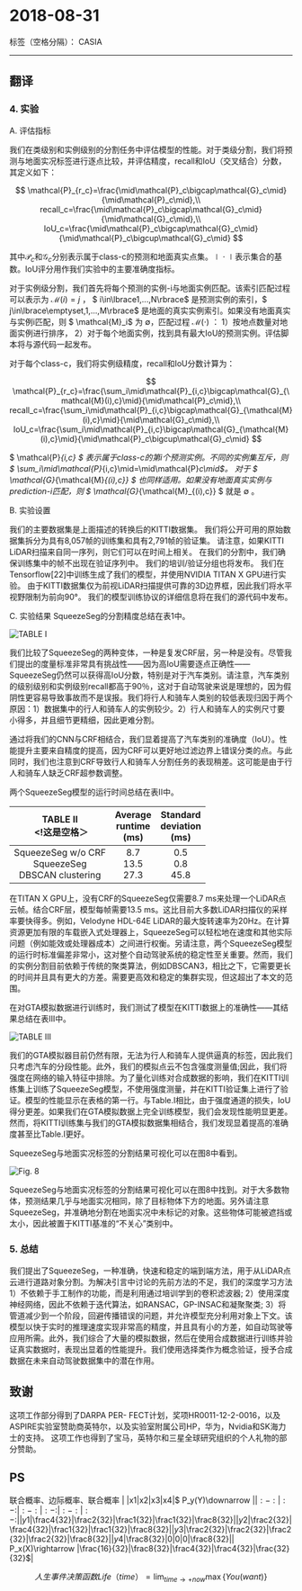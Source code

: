 ﻿# 2018-08-31

标签（空格分隔）： CASIA

---

##  翻译

### 4. 实验

A. 评估指标

我们在类级别和实例级别的分割任务中评估模型的性能。对于类级分割，我们将预测与地面实况标签进行逐点比较，并评估精度，recall和IoU（交叉结合）分数，其定义如下：

$$ 
\mathcal{P}_{r_c}=\frac{\mid\mathcal{P}_c\bigcap\mathcal{G}_c\mid}{\mid\mathcal{P}_c\mid},\\
recall_c=\frac{\mid\mathcal{P}_c\bigcap\mathcal{G}_c\mid}{\mid\mathcal{G}_c\mid},\\
IoU_c=\frac{\mid\mathcal{P}_c\bigcap\mathcal{G}_c\mid}{\mid\mathcal{P}_c\bigcup\mathcal{G}_c\mid} 
$$

其中$\mathcal{P}_c$和$\mathcal{G}_c$分别表示属于class-c的预测和地面真实点集。$\mid\cdot\mid$表示集合的基数。IoU评分用作我们实验中的主要准确度指标。

对于实例级分割，我们首先将每个预测的实例-i与地面实例匹配。该索引匹配过程可以表示为 $\mathcal{M}(i)=j$ ， $ i\in\lbrace1,...,N\rbrace$ 是预测实例的索引，$ j\in\lbrace\emptyset,1,...,M\rbrace$ 是地面的真实实例索引。如果没有地面真实与实例i匹配，则 $ \mathcal{M}_i$ 为 $\emptyset$，匹配过程 $\mathcal{M}(\cdot)$ ：
1）按地点数量对地面实例进行排序，
2）对于每个地面实例，找到具有最大IoU的预测实例。评估脚本将与源代码一起发布。

对于每个class-c，我们将实例级精度，recall和IoU分数计算为：

$$ 
\mathcal{P}_{r_c}=\frac{\sum_i\mid\mathcal{P}_{i,c}\bigcap\mathcal{G}_{\mathcal{M}(i),c}\mid}{\mid\mathcal{P}_c\mid},\\
recall_c=\frac{\sum_i\mid\mathcal{P}_{i,c}\bigcap\mathcal{G}_{\mathcal{M}(i),c}\mid}{\mid\mathcal{G}_c\mid},\\
IoU_c=\frac{\sum_i\mid\mathcal{P}_{i,c}\bigcap\mathcal{G}_{\mathcal{M}(i),c}\mid}{\mid\mathcal{P}_c\bigcup\mathcal{G}_c\mid} 
$$

$ \mathcal{P}_{i,c} $ 表示属于class-c的第i个预测实例。不同的实例集互斥，则 $ \sum_i\mid\mathcal{P}_{i,c}\mid=\mid\mathcal{P}_c\mid$。 对于 $ \mathcal{G}_{\mathcal{M}_{(i),c}} $ 也同样适用。如果没有地面真实实例与prediction-i匹配，则 $ \mathcal{G}_{\mathcal{M}_{(i),c}} $ 就是 $\emptyset$ 。

B. 实验设置

我们的主要数据集是上面描述的转换后的KITTI数据集。 我们将公开可用的原始数据集拆分为具有8,057帧的训练集和具有2,791帧的验证集。 请注意，如果KITTI LiDAR扫描来自同一序列，则它们可以在时间上相关。 在我们的分割中，我们确保训练集中的帧不出现在验证序列中。 我们的培训/验证分组也将发布。 我们在Tensorflow[22]中训练生成了我们的模型，并使用NVIDIA TITAN X GPU进行实验。 由于KITTI数据集仅为前视LiDAR扫描提供可靠的3D边界框，因此我们将水平视野限制为前向90°。 我们的模型训练协议的详细信息将在我们的源代码中发布。

C. 实验结果
SqueezeSeg的分割精度总结在表1中。

![TABLE I][1]

我们比较了SqueezeSeg的两种变体，一种是复发CRF层，另一种是没有。尽管我们提出的度量标准非常具有挑战性——因为高IoU需要逐点正确性——SqueezeSeg仍然可以获得高IoU分数，特别是对于汽车类别。请注意，汽车类别的级别级别和实例级别recall都高于90％，这对于自动驾驶来说是理想的，因为假阴性更容易导致事故而不是误报。我们将行人和骑车人类别的较低表现归因于两个原因：1）数据集中的行人和骑车人的实例较少。2）行人和骑车人的实例尺寸要小得多，并且细节更精细，因此更难分割。

通过将我们的CNN与CRF相结合，我们显着提高了汽车类别的准确度（IoU）。性能提升主要来自精度的提高，因为CRF可以更好地过滤边界上错误分类的点。与此同时，我们也注意到CRF导致行人和骑车人分割任务的表现稍差。这可能是由于行人和骑车人缺乏CRF超参数调整。

两个SqueezeSeg模型的运行时间总结在表II中。

|TABLE II<br>&nbsp;<!这是空格＞|Average<br>runtime<br>(ms)|Standard<br>deviation<br>(ms)|
|:-:|:-:|:-:|
|SqueezeSeg w/o CRF<br>SqueezeSeg<br>DBSCAN clustering|8.7<br>13.5<br>27.3|0.5<br>0.8<br>45.8|

在TITAN X GPU上，没有CRF的SqueezeSeg仅需要8.7 ms来处理一个LiDAR点云帧。结合CRF层，模型每帧需要13.5 ms。这比目前大多数LiDAR扫描仪的采样率要快得多。例如，Velodyne HDL-64E LiDAR的最大旋转速率为20Hz。在计算资源更加有限的车载嵌入式处理器上，SqueezeSeg可以轻松地在速度和其他实际问题（例如能效或处理器成本）之间进行权衡。另请注意，两个SqueezeSeg模型的运行时标准偏差非常小，这对整个自动驾驶系统的稳定性至关重要。然而，我们的实例分割目前依赖于传统的聚类算法，例如DBSCAN3，相比之下，它需要更长的时间并且具有更大的方差。需要更高效和稳定的集群实现，但这超出了本文的范围。

在对GTA模拟数据进行训练时，我们测试了模型在KITTI数据上的准确性——其结果总结在表III中。

![TABLE III][2]

我们的GTA模拟器目前仍然有限，无法为行人和骑车人提供逼真的标签，因此我们只考虑汽车的分段性能。此外，我们的模拟点云不包含强度测量值;因此，我们将强度在网络的输入特征中排除。为了量化训练对合成数据的影响，我们在KITTI训练集上训练了SqueezeSeg模型，不使用强度测量，并在KITTI验证集上进行了验证。模型的性能显示在表格的第一行。与Table.I相比，由于强度通道的损失，IoU得分更差。如果我们在GTA模拟数据上完全训练模型，我们会发现性能明显更差。然而，将KITTI训练集与我们的GTA模拟数据集相结合，我们发现显着提高的准确度甚至比Table.I更好。

SqueezeSeg与地面实况标签的分割结果可视化可以在图8中看到。

![Fig. 8][3]

SqueezeSeg与地面实况标签的分割结果可视化可以在图8中找到。对于大多数物体，预测结果几乎与地面实况相同，除了目标物体下方的地面。另外请注意SqueezeSeg，并准确地分割在地面实况中未标记的对象。这些物体可能被遮挡或太小，因此被置于KITTI基准的“不关心”类别中。

### 5. 总结

我们提出了SqueezeSeg，一种准确，快速和稳定的端到端方法，用于从LiDAR点云进行道路对象分割。为解决引言中讨论的先前方法的不足，我们的深度学习方法1）不依赖于手工制作的功能，而是利用通过培训学到的卷积滤波器; 2）使用深度神经网络，因此不依赖于迭代算法，如RANSAC，GP-INSAC和凝聚聚类; 3）将管道减少到一个阶段，回避传播错误的问题，并允许模型充分利用对象上下文。该模型以快于实时的推理速度实现非常高的精度，并且具有小的方差，如自动驾驶等应用所需。此外，我们综合了大量的模拟数据，然后在使用合成数据进行训练并验证真实数据时，表现出显着的性能提升。我们使用选择类作为概念验证，授予合成数据在未来自动驾驶数据集中的潜在作用。

## 致谢
这项工作部分得到了DARPA PER- FECT计划，奖项HR0011-12-2-0016，以及ASPIRE实验室赞助商英特尔，以及实验室附属公司HP，华为，Nvidia和SK海力士的支持。 这项工作也得到了宝马，英特尔和三星全球研究组织的个人礼物的部分赞助。


## PS

联合概率、边际概率、联合概率
|&nbsp;|x1|x2|x3|x4|$ P_y(Y)\downarrow $|
|:-:|:-:|:-:|:-:|:-:|:-:|
|y1|$\frac4{32}$|$\frac2{32}$|$\frac1{32}$|$\frac1{32}$|$\frac8{32}$|
|y2|$\frac2{32}$|$\frac4{32}$|$\frac1{32}$|$\frac1{32}$|$\frac8{32}$|
|y3|$\frac2{32}$|$\frac2{32}$|$\frac2{32}$|$\frac2{32}$|$\frac8{32}$|
|y4|$\frac8{32}$|0|0|0|$\frac8{32}$|
|$ P_x(X)\rightarrow $|$\frac{16}{32}$|$\frac8{32}$|$\frac4{32}$|$\frac4{32}$|$\frac{32}{32}$|


$$ 人生事件决策函数Life（time）=\lim_{time\to+now}\max\lbrace{You(want)}\rbrace $$


  [1]: http://static.zybuluo.com/usiege/iz4xd1e57ancfxtscuyb7qeh/image_1cm81sm4c1k431m5pda95nuoud9.png
  [2]: http://static.zybuluo.com/usiege/ig74b03bjrjz5n6o7bq5gze0/image_1cmckvashkug33dev4neh11i71j.png 
  [3]: http://static.zybuluo.com/usiege/hx463e9iguhy6eiiolrm3l00/image_1cmcjbanfgvt125d6oavv51o2316.png